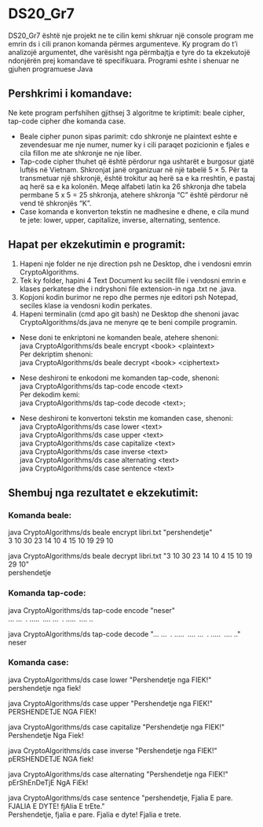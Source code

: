 # DS20_Gr7

DS20_Gr7 është nje projekt ne te cilin kemi shkruar një console program me emrin ds i cili pranon komanda përmes
argumenteve. Ky program do t’i analizojë argumentet, dhe varësisht nga përmbajtja e tyre do ta
ekzekutojë ndonjërën prej komandave të specifikuara.
Programi eshte i shenuar ne gjuhen programuese Java

## Pershkrimi i komandave:

 Ne kete program perfshihen gjithsej 3 algoritme te kriptimit: beale cipher, tap-code cipher dhe komanda case.
- Beale cipher punon sipas parimit: cdo shkronje ne plaintext eshte e zevendesuar me nje numer, numer ky i cili paraqet pozicionin e fjales e cila fillon me ate shkronje ne nje liber.
- Tap-code cipher thuhet që është përdorur nga ushtarët e burgosur gjatë luftës në Vietnam. 
 Shkronjat janë organizuar në një tabelë 5 × 5. Për ta transmetuar një shkronjë, është trokitur aq herë sa e ka rreshtin,
 e pastaj aq herë sa e ka kolonën. Meqe alfabeti latin ka 26 shkronja dhe tabela permbane 5 x 5 = 25 shkronja, atehere shkronja “C” është përdorur në vend të shkronjës “K”.
- Case komanda e konverton tekstin ne madhesine e dhene, e cila mund te jete: lower, upper, capitalize, inverse, alternating, sentence.

## Hapat per ekzekutimin e programit:

1. Hapeni nje folder ne nje direction psh ne Desktop, dhe i vendosni emrin CryptoAlgorithms.
2. Tek ky folder, hapini 4 Text Document ku secilit file i vendosni emrin e klases perkatese dhe i ndryshoni file extension-in nga .txt ne .java.
3. Kopjoni kodin burimor ne repo dhe permes nje editori psh Notepad, seciles klase ia vendosni kodin perkates.
4. Hapeni terminalin (cmd apo git bash) ne Desktop dhe shenoni javac CryptoAlgorithms/ds.java ne menyre qe te beni compile programin.

- Nese doni te enkriptoni ne komanden beale, atehere shenoni:\
 java CryptoAlgorithms/ds beale encrypt &lt;book> &lt;plaintext>\
 Per dekriptim shenoni:\
 java CryptoAlgorithms/ds beale decrypt &lt;book> &lt;ciphertext>

- Nese deshironi te enkodoni me komanden tap-code, shenoni:\
 java CryptoAlgorithms/ds tap-code encode &lt;text>\
 Per dekodim kemi:\
 java CryptoAlgorithms/ds tap-code decode &lt;text>;

- Nese deshironi te konvertoni tekstin me komanden case, shenoni:\
 java CryptoAlgorithms/ds case lower &lt;text>\
 java CryptoAlgorithms/ds case upper &lt;text>\
 java CryptoAlgorithms/ds case capitalize &lt;text>\
 java CryptoAlgorithms/ds case inverse &lt;text>\
 java CryptoAlgorithms/ds case alternating &lt;text>\
 java CryptoAlgorithms/ds case sentence &lt;text>


## Shembuj nga rezultatet e ekzekutimit:
### Komanda beale:

java CryptoAlgorithms/ds beale encrypt libri.txt "pershendetje"\
3 10 30 23 14 10 4 15 10 19 29 10

java CryptoAlgorithms/ds beale decrypt libri.txt "3 10 30 23 14 10 4 15 10 19 29 10"\
pershendetje

### Komanda tap-code:

java CryptoAlgorithms/ds tap-code encode "neser"\
... ...&ensp;. .....&ensp;.... ...&ensp;. .....&ensp;.... ..

java CryptoAlgorithms/ds tap-code decode "... ...&ensp;. .....&ensp;.... ...&ensp;. .....&ensp;.... .."\
neser

### Komanda case:

java CryptoAlgorithms/ds case lower "Pershendetje nga FIEK!"\
pershendetje nga fiek!

java CryptoAlgorithms/ds case upper "Pershendetje nga FIEK!"\
PERSHENDETJE NGA FIEK!

java CryptoAlgorithms/ds case capitalize "Pershendetje nga FIEK!"\
Pershendetje Nga Fiek!

java CryptoAlgorithms/ds case inverse "Pershendetje nga FIEK!"\
pERSHENDETJE NGA fiek!

java CryptoAlgorithms/ds case alternating "Pershendetje nga FIEK!"\
pErShEnDeTjE NgA FiEk!

java CryptoAlgorithms/ds case sentence "pershendetje, Fjalia E pare. FJALIA E DYTE! fjAlia E trEte."\
Pershendetje, fjalia e pare. Fjalia e dyte! Fjalia e trete.
